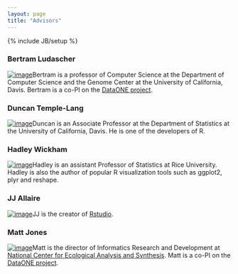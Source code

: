 ```yaml
---
layout: page
title: "Advisors"
---
```

{% include JB/setup %}

### Bertram Ludascher

[![image](http://ropensci.org/images/bertram84x84.png)](https://sites.google.com/site/ludaesch/ "Bertram LudŠscher")Bertram
is a professor of Computer Science at the Department of Computer Science
and the Genome Center at the University of California, Davis. Bertram is
a co-PI on the [DataONE project](https://www.dataone.org/).
### Duncan Temple-Lang

[![image](http://ropensci.org/images/duncan84x84.png)](http://www.stat.ucdavis.edu/~duncan/ "Duncan Temple-Lang")Duncan
is an Associate Professor at the Department of Statistics at the
University of California, Davis. He is one of the developers of R.
### Hadley Wickham

[![image](http://ropensci.org/images/hadley84x84.png)](http://had.co.nz/ "Hadley Wickham")Hadley
is an assistant Professor of Statistics at Rice University. Hadley is
also the author of popular R visualization tools such as ggplot2, plyr
and reshape.
### JJ Allaire

[![image](http://ropensci.org/images/jjallaire84x84.png)](http://rstudio.org "JJ Allaire")JJ
is the creator of [Rstudio](http://rstudio.org).
### Matt Jones

[![image](http://ropensci.org/images/matt84x84.png)](http://www.nceas.ucsb.edu/~jones/ "Matt Jones")Matt
is the director of Informatics Research and Development at [National
Center for Ecological Analysis and
Synthesis](http://www.nceas.ucsb.edu/). Matt is a co-PI on the [DataONE
project](https://www.dataone.org/).

